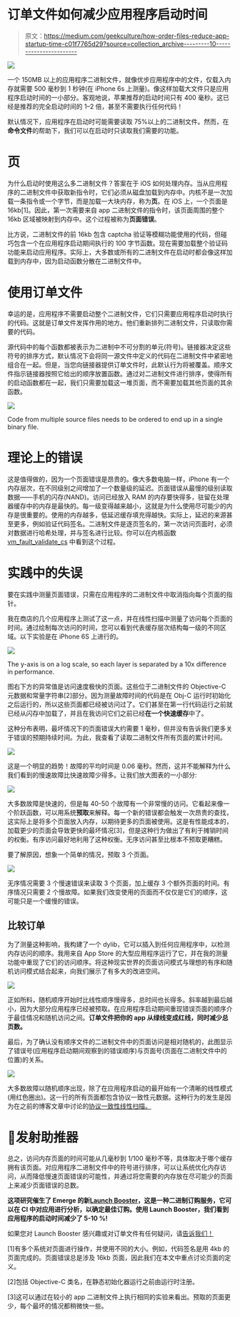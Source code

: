 # 订单文件如何减少应用程序启动时间

> 原文：<https://medium.com/geekculture/how-order-files-reduce-app-startup-time-c01f7765d29?source=collection_archive---------10----------------------->

![](img/5bc7358494e947bbed8a6b9ad2e779f1.png)

一个 150MB 以上的应用程序二进制文件，就像优步应用程序中的文件，仅载入内存就需要 500 毫秒到 1 秒钟(在 iPhone 6s 上测量)。像这样加载大文件只是应用程序启动时间的一小部分。客观地说，苹果推荐的启动时间只有 400 毫秒。这已经是推荐的完全启动时间的 1–2 倍，甚至不需要执行任何代码！

默认情况下，应用程序在启动时可能需要读取 75%以上的二进制文件。然而，在**命令文件**的帮助下，我们可以在启动时只读取我们需要的功能。

# 页

为什么启动时使用这么多二进制文件？答案在于 iOS 如何处理内存。当从应用程序的二进制文件中获取新指令时，它们必须从磁盘加载到内存中。内核不是一次加载一条指令或一个字节，而是加载一大块内存，称为**页**。在 iOS 上，一个页面是 16kb[1]。因此，第一次需要来自 app 二进制文件的指令时，该页面周围的整个 16kb 区域被映射到内存中。这个过程被称为**页面错误**。

比方说，二进制文件的前 16kb 包含 captcha 验证等模糊功能使用的代码，但碰巧包含一个在应用程序启动期间执行的 100 字节函数。现在需要加载整个验证码功能来启动应用程序。实际上，大多数或所有的二进制文件在启动时都会像这样加载到内存中，因为启动函数分散在二进制文件中。

# 使用订单文件

幸运的是，应用程序不需要启动整个二进制文件，它们只需要应用程序启动时执行的代码。这就是订单文件发挥作用的地方。他们重新排列二进制文件，只读取你需要的代码。

源代码中的每个函数都被表示为二进制中不可分割的单元(符号)。链接器决定这些符号的排序方式，默认情况下会将同一源文件中定义的代码在二进制文件中紧密地组合在一起。但是，当您向链接器提供订单文件时，此默认行为将被覆盖。顺序文件指示链接器按照它给出的顺序放置函数。通过对二进制文件进行排序，使得所有的启动函数都在一起，我们只需要加载这一堆页面，而不需要加载其他页面的其余函数。

![](img/e5a893c10b40262344d013643d494e20.png)

Code from multiple source files needs to be ordered to end up in a single binary file.

# 理论上的错误

这是值得做的，因为一个页面错误是昂贵的。像大多数电脑一样，iPhone 有一个内存层次，在不同级别之间增加了一个数量级的延迟。页面错误从最慢的级别读取数据——手机的闪存(NAND)。访问已经放入 RAM 的内存要快得多，驻留在处理器缓存中的内存是最快的。每一级变得越来越小，这就是为什么使用尽可能少的内存是很重要的。使用的内存越多，低延迟缓存填充得越快。实际上，延迟的来源甚至更多，例如验证代码签名。二进制文件是逐页签名的，第一次访问页面时，必须对数据进行哈希处理，并与签名进行比较。你可以在内核函数 [vm_fault_validate_cs](https://opensource.apple.com/source/xnu/xnu-7195.81.3/osfmk/vm/vm_fault.c) 中看到这个过程。

# 实践中的失误

要在实践中测量页面错误，只需在应用程序的二进制文件中取消指向每个页面的指针。

我在商店的几个应用程序上测试了这一点，并在线性扫描中测量了访问每个页面的时间。通过绘制每次访问的时间，您可以看到代表缓存层次结构每一级的不同区域。以下实验是在 iPhone 6S 上进行的。

![](img/eb716f53adcb7978df691fbb4c950feb.png)

The y-axis is on a log scale, so each layer is separated by a 10x difference in performance.

图右下方的异常值是访问速度极快的页面。这些位于二进制文件的 Objective-C 元数据和常量字符串[2]部分。因为测量故障时间的代码是在 Obj-C 运行时初始化之后运行的，所以这些页面都已经被访问过了。它们甚至在第一行代码运行之前就已经从闪存中加载了，并且在我访问它们之前已经**在一个快速缓存**中了。

这种分布表明，最坏情况下的页面错误大约需要 1 毫秒，但并没有告诉我们更多关于错误的预期持续时间。为此，我查看了读取二进制文件所有页面的累计时间。

![](img/2ed5d1549f68fd0acf5bee0b8e2b8e5a.png)

这是一个明显的趋势！故障的平均时间是 0.06 毫秒。然而，这并不能解释为什么我们看到的慢速故障比快速故障少得多。让我们放大图表的一小部分:

![](img/89ec7ac64c24d4535036d3a8e2384172.png)

大多数故障是快速的，但是每 40-50 个故障有一个非常慢的访问。它看起来像一个阶跃函数，可以用系统**预取**来解释。每一个新的错误都会触发一次昂贵的查找，这实际上是将多个页面放入内存，以期待更多的页面被使用。这是有性能成本的，加载更少的页面会导致更快的最坏情况[3]，但是这种行为做出了有利于摊销时间的权衡。有序访问最好地利用了这种权衡。无序访问甚至比根本不预取更糟糕。

要了解原因，想象一个简单的情况，预取 3 个页面。

![](img/dfce64ed467f7953f78578cb41d8a20a.png)

无序情况需要 3 个慢速错误来读取 3 个页面，加上缓存 3 个额外页面的时间。有序情况只需要 2 个慢故障。如果我们改变使用的页面而不仅仅是它们的顺序，这可能只是一个缓慢的错误。

## 比较订单

为了测量这种影响，我构建了一个 dylib，它可以插入到任何应用程序中，以检测内存访问的顺序。我用来自 App Store 的大型应用程序运行了它，并在我的测量功能中重现了它们的访问顺序。将这种现实世界的页面访问模式与理想的有序和随机访问模式结合起来，向我们展示了有多大的改进空间。

![](img/c1043384cf4185fab624f3c01f0bb430.png)

正如所料，随机顺序开始时比线性顺序慢得多，总时间也长得多。斜率越到最后越小，因为大部分应用程序已经被预取。在应用程序启动期间重现错误页面的顺序介于最佳情况和随机访问之间。**订单文件把你的 app 从绿线变成红线，同时减少总页数。**

最后，为了确认没有顺序文件的二进制文件中的页面访问是相对随机的，此图显示了错误号(应用程序启动期间观察到的错误顺序)与页面号(页面在二进制文件中的位置)的关系。

![](img/ef1cb244323f94b4f452b32a2a2994d3.png)

大多数故障以随机顺序出现，除了在应用程序启动的最开始有一个清晰的线性模式(用红色圈出)。这一行的所有页面都包含协议一致性元数据。这种行为的发生是因为在之前的博客文章中讨论的[协议一致性线性扫描。](https://www.emergetools.com/blog/posts/SwiftProtocolConformance)

# 🚀️发射助推器

总之，访问内存页面的时间可能从几毫秒到 1/100 毫秒不等，具体取决于哪个缓存拥有该页面。对应用程序二进制文件中的符号进行排序，可以让系统优化内存访问，从而降低慢速页面错误的可能性，并通过将您需要的内存放在尽可能少的页面上来减少页面错误的总数。

**这项研究催生了 Emerge 的新**[**Launch Booster**](https://docs.emergetools.com/docs/launch-booster)**，这是一种二进制订购服务，它可以在 CI 中对应用进行分析，以确定最佳订购。使用 Launch Booster，我们看到应用程序的启动时间减少了 5-10 %!**

如果您对 Launch Booster 感兴趣或对订单文件有任何疑问，请[告诉我们！](mailto:team@emergetools.com)

[1]有多个系统对页面进行操作，并使用不同的大小。例如，代码签名是用 4kb 的页面完成的。页面错误总是涉及 16kb 页面，因此我们在本文中重点讨论页面的定义。

[2]包括 Objective-C 类名，在静态初始化器运行之前由运行时注册。

[3]这可以通过在较小的 app 二进制文件上执行相同的实验来看出。预取的页面更少，每个最坏的情况都稍微快一些。